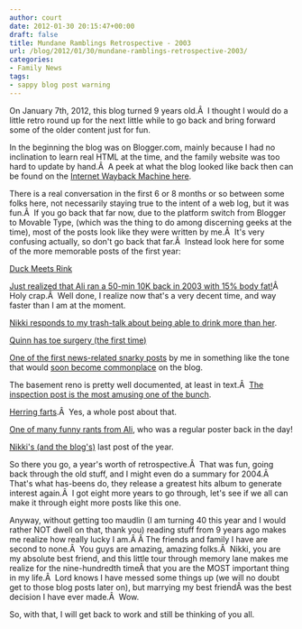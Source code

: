 ```yaml
---
author: court
date: 2012-01-30 20:15:47+00:00
draft: false
title: Mundane Ramblings Retrospective - 2003
url: /blog/2012/01/30/mundane-ramblings-retrospective-2003/
categories:
- Family News
tags:
- sappy blog post warning
---
```


On January 7th, 2012, this blog turned 9 years old.Â  I thought I would do a little retro round up for the next little while to go back and bring forward some of the older content just for fun.

In the beginning the blog was on Blogger.com, mainly because I had no inclination to learn real HTML at the time, and the family website was too hard to update by hand.Â  A peek at what the blog looked like back then can be found on the [Internet Wayback Machine here](http://web.archive.org/web/20030402162845/http://www.vallentyne.com/family/).

There is a real conversation in the first 6 or 8 months or so between some folks here, not necessarily staying true to the intent of a web log, but it was fun.Â  If you go back that far now, due to the platform switch from Blogger to Movable Type, (which was the thing to do among discerning geeks at the time), most of the posts look like they were written by me.Â  It's very confusing actually, so don't go back that far.Â  Instead look here for some of the more memorable posts of the first year:

[Duck Meets Rink](http://www.vallentyne.com/blog/2003/01/24/i-have-a-story-to/)

[Just realized that Ali ran a 50-min 10K back in 2003 with 15% body fat!](http://www.vallentyne.com/blog/2003/05/16/heh-heh-good-one-although/)Â  Holy crap.Â  Well done, I realize now that's a very decent time, and way faster than I am at the moment.

[Nikki responds to my trash-talk about being able to drink more than her](http://www.vallentyne.com/blog/2003/03/05/well-well-well-it-would/).

[Quinn has toe surgery (the first time)](http://www.vallentyne.com/blog/2003/09/16/yep-thought-so-ah-well/)

[One of the first news-related snarky posts](http://www.vallentyne.com/blog/2003/09/22/as-a-quick-aside-this/) by me in something like the tone that would [soon become commonplace](http://www.vallentyne.com/blog/2003/09/24/ok-so-i-hope-i/) on the blog.

The basement reno is pretty well documented, at least in text.Â  [The inspection post is the most amusing one of the bunch](http://www.vallentyne.com/blog/2003/10/31/i-sometimes-have-to-check/).

[Herring farts](http://www.vallentyne.com/blog/2003/11/06/in-the-news-today-an/).Â  Yes, a whole post about that.

[One of many funny rants from Ali](http://www.vallentyne.com/blog/2003/11/10/monday-mornings-as-if-they/), who was a regular poster back in the day!

[Nikki's (and the blog's)](http://www.vallentyne.com/blog/2003/12/23/well-looky-looky-who-decided/) last post of the year.

So there you go, a year's worth of retrospective.Â  That was fun, going back through the old stuff, and I might even do a summary for 2004.Â  That's what has-beens do, they release a greatest hits album to generate interest again.Â  I got eight more years to go through, let's see if we all can make it through eight more posts like this one.

Anyway, without getting too maudlin (I am turning 40 this year and I would rather NOT dwell on that, thank you) reading stuff from 9 years ago makes me realize how really lucky I am.Â Â The friends and family I have are second to none.Â  You guys are amazing, amazing folks.Â  Nikki, you are my absolute best friend, and this little tour through memory lane makes me realize for the nine-hundredth timeÂ that you are the MOST important thing in my life.Â  Lord knows I have messed some things up (we will no doubt get to those blog posts later on), but marrying my best friendÂ was the best decision I have ever made.Â  Wow.

So, with that, I will get back to work and still be thinking of you all.
